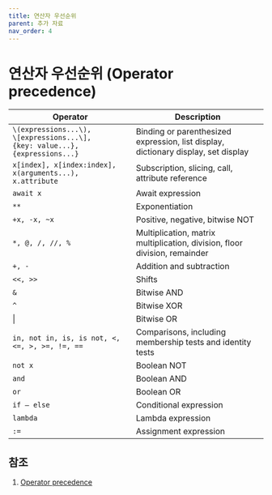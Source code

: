 ```yaml
---
title: 연산자 우선순위
parent: 추가 자료
nav_order: 4
---
```


# 연산자 우선순위 (Operator precedence)  

| **Operator** | **Description** |
| --- | --- |
| `\(expressions...\),`<br>`\[expressions...\],`<br>`{key: value...},{expressions...}` | Binding or parenthesized expression, list display, dictionary display, set display |
| `x[index], x[index:index], x(arguments...), x.attribute` | Subscription, slicing, call, attribute reference |
| `await x` | Await expression |
| `**` | Exponentiation |
| `+x, -x, ~x` | Positive, negative, bitwise NOT |
| `*, @, /, //, %` | Multiplication, matrix multiplication, division, floor division, remainder |
| `+, -` | Addition and subtraction |
| `<<, >>` | Shifts |
| `&` | Bitwise AND |
| `^` | Bitwise XOR |
| &#124; | Bitwise OR |
| `in, not in, is, is not, <, <=, >, >=, !=, ==` | Comparisons, including membership tests and identity tests |
| `not x` | Boolean NOT |
| `and` | Boolean AND |
| `or` | Boolean OR |
| `if – else` | Conditional expression |
| `lambda` | Lambda expression |
| `:=` | Assignment expression |

## 참조  
1. [Operator precedence](https://docs.python.org/3/reference/expressions.html)